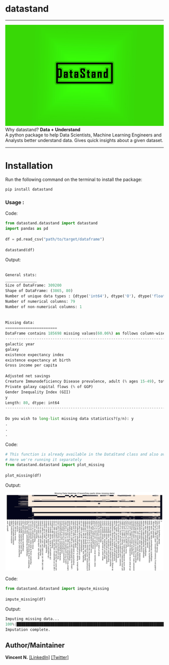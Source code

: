 # datastand

-----------
![package logo](images/logo.jpg)
Why datastand? __Data + Understand__  
A python package to help Data Scientists, Machine Learning Engineers and Analysts better understand data. Gives quick insights about a given dataset.  


------------------

# Installation
Run the following command on the terminal to install the package:
```python
pip install datastand
```
### Usage :
Code:
```python
from datastand.datastand import datastand
import pandas as pd

df = pd.read_csv("path/to/target/dataframe")

datastand(df)

```
Output:
```python

General stats:
______________
Size of DataFrame: 309200
Shape of DataFrame: (3865, 80)
Number of unique data types : {dtype('int64'), dtype('O'), dtype('float64')}
Number of numerical columns: 79
Number of non-numerical columns: 1


Missing data:
=======================
DataFrame contains 185698 missing values(60.06%) as follows column-wise:
-----------------------------------------------------------------------
galactic year                                                                   0
galaxy                                                                          0
existence expectancy index                                                      1
existence expectancy at birth                                                   1
Gross income per capita                                                        28
                                                                             ... 
Adjusted net savings                                                         2953
Creature Immunodeficiency Disease prevalence, adult (% ages 15-49), total    2924
Private galaxy capital flows (% of GGP)                                      2991
Gender Inequality Index (GII)                                                3021
y                                                                               0
Length: 80, dtype: int64
-----------------------------------------------------------------------

Do you wish to long-list missing data statistics?(y/n): y
.
.
.
```
Code:
```python
# This function is already available in the DataStand class and also available separately
# Here we're running it separately 
from datastand.datastand import plot_missing

plot_missing(df)

```
Output:

![missing data heatmap](images/missing_data_heatmap.png)

Code:
```python
from datastand.datastand import impute_missing

impute_missing(df)

```
Output:
```python
Imputing missing data...
100%|████████████████████████████████████████████████████████████████████████████████████████████████████████████████████████████████████| 80/80 [00:02<00:00, 30.52it/s]
Imputation complete.
```
## Author/Maintainer
**Vincent N.**
[[LinkedIn]](https://www.linkedin.com/in/vincent-njonge-528070178)  [[Twitter]](https://twitter.com/lyraxvincent)
